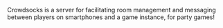 Crowdsocks is a server for facilitating room management and messaging between
players on smartphones and a game instance, for party games!


